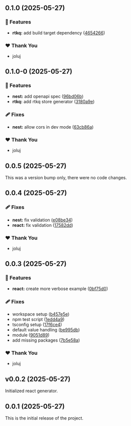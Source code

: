 ## 0.1.0 (2025-05-27)

### 🚀 Features

- **rtkq:** add build target dependency ([4654266](https://github.com/joluj/react-nest-vite-stack/commit/4654266))

### ❤️ Thank You

- joluj

## 0.1.0-0 (2025-05-27)

### 🚀 Features

- **nest:** add openapi spec ([96bd06b](https://github.com/joluj/react-nest-vite-stack/commit/96bd06b))
- **rtkq:** add rtkq store generator ([3180a9e](https://github.com/joluj/react-nest-vite-stack/commit/3180a9e))

### 🩹 Fixes

- **nest:** allow cors in dev mode ([63cb86a](https://github.com/joluj/react-nest-vite-stack/commit/63cb86a))

### ❤️ Thank You

- joluj

## 0.0.5 (2025-05-27)

This was a version bump only, there were no code changes.

## 0.0.4 (2025-05-27)

### 🩹 Fixes

- **nest:** fix validation ([e08be34](https://github.com/joluj/react-nest-vite-stack/commit/e08be34))
- **react:** fix validation ([17582dd](https://github.com/joluj/react-nest-vite-stack/commit/17582dd))

### ❤️ Thank You

- joluj

## 0.0.3 (2025-05-27)

### 🚀 Features

- **react:** create more verbose example ([0bf75d0](https://github.com/joluj/react-nest-vite-stack/commit/0bf75d0))

### 🩹 Fixes

- workspace setup ([b457e5e](https://github.com/joluj/react-nest-vite-stack/commit/b457e5e))
- npm test script ([1edd4a9](https://github.com/joluj/react-nest-vite-stack/commit/1edd4a9))
- tsconfig setup ([17f6ce4](https://github.com/joluj/react-nest-vite-stack/commit/17f6ce4))
- default value handling ([be995db](https://github.com/joluj/react-nest-vite-stack/commit/be995db))
- module ([9051d89](https://github.com/joluj/react-nest-vite-stack/commit/9051d89))
- add missing packages ([7b5e58a](https://github.com/joluj/react-nest-vite-stack/commit/7b5e58a))

### ❤️ Thank You

- joluj

## v0.0.2 (2025-05-27)

Initialized react generator.

## 0.0.1 (2025-05-27)

This is the initial release of the project.

